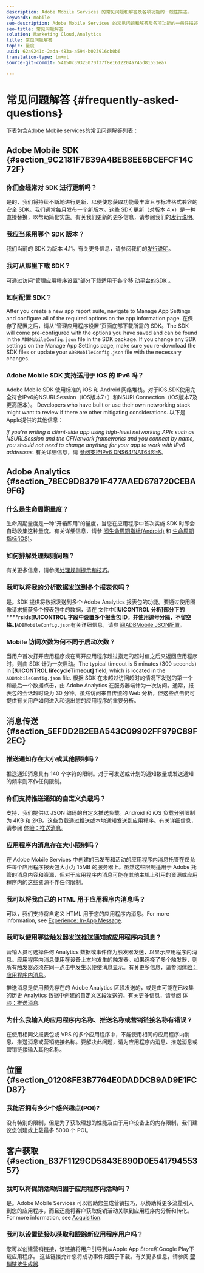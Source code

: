 ```yaml
---
description: Adobe Mobile Services 的常见问题和解答及各项功能的一般性描述。
keywords: mobile
seo-description: Adobe Mobile Services 的常见问题和解答及各项功能的一般性描述。
seo-title: 常见问题解答
solution: Marketing Cloud,Analytics
title: 常见问题解答
topic: 量度
uuid: 62a9241c-2ada-483a-a594-b023916cb0b6
translation-type: tm+mt
source-git-commit: 54150c39325070f37f8e1612204a745d81551ea7

---
```



# 常见问题解答 {#frequently-asked-questions}

下表包含Adobe Mobile services的常见问题解答列表：

## Adobe Mobile SDK {#section_9C2181F7B39A4BEB8EE6BCEFCF14C72F}

### 你们会经常对 SDK 进行更新吗？

是的，我们将持续不断地进行更新，以便使您获取功能最丰富且与标准格式兼容的安全 SDK。我们通常每月发布一个新版本。这些 SDK 更新（对版本 4.x）是一种直接替换，以帮助简化实施。有关我们更新的更多信息，请参阅我们的[发行说明](https://docs.adobe.com/content/help/en/release-notes/experience-cloud/current.html)。

### 我应当采用哪个 SDK 版本？

我们当前的 SDK 为版本 4.11。有关更多信息，请参阅我们的[发行说明](https://docs.adobe.com/content/help/en/release-notes/experience-cloud/current.html)。

### 我可从那里下载 SDK？

可通过访问“管理应用程序设置”部分下载适用于各个移 [动平台的SDK](/help/using/c-manage-app-settings/c-manage-app-settings.md) 。

### 如何配置 SDK？

After you create a new app report suite, navigate to Manage App Settings and configure all of the required options on the app information page. 在保存了配置之后，请从“管理应用程序设置”页面底部下载所需的 SDK。The SDK will come pre-configured with the options you have saved and can be found in the `ADBMobileConfig.json` file in the SDK package. If you change any SDK settings on the Manage App Settings page, make sure you re-download the SDK files or update your `ADBMobileConfig.json` file with the necessary changes.

### Adobe Mobile SDK 支持适用于 iOS 的 IPv6 吗？

Adobe Mobile SDK 使用标准的 iOS 和 Android 网络堆栈。对于iOS,SDK使用完全符合IPv6的NSURLSession（iOS版本7+）和NSURLConnection（iOS版本7及更高版本）。 Developers who have built or use their own networking stack might want to review if there are other mitigating considerations. 以下是Apple提供的其他信息：

*If you're writing a client-side app using high-level networking APIs such as NSURLSession and the CFNetwork frameworks and you connect by name, you should not need to change anything for your app to work with IPv6 addresses.* 有关详细信息，请 [参阅支持IPv6 DNS64/NAT64网络](https://developer.apple.com/library/content/documentation/NetworkingInternetWeb/Conceptual/NetworkingOverview/UnderstandingandPreparingfortheIPv6Transition/UnderstandingandPreparingfortheIPv6Transition.html#__/apple_ref/doc/uid/TP40010220-CH213-SW1)。


## Adobe Analytics {#section_78EC9D83791F477AAED678720CEBA9F6}

### 什么是生命周期量度？

生命周期量度是一种“开箱即用”的量度，当您在应用程序中首次实施 SDK 时即会自动收集这种量度。有关详细信息，请参 [阅生命周期指标(Android)](/help/android/metrics.md) 和 [生命周期指标(iOS)](/help/ios/metrics.md)。

### 如何排解处理规则问题？

有关更多信息，请参阅[处理规则提示和技巧](https://docs.adobe.com/content/help/en/analytics/admin/admin-tools/processing-rules/processing-rules-tips.html)。

### 我可以将我的分析数据发送到多个报表包吗？

是。SDK 提供将数据发送到多个 Adobe Analytics 报表包的功能。要通过使用图像请求捕获多个报表包中的数据，请在 文件中&#x200B;**[!UICONTROL 分析]部分下的****rsids[!UICONTROL 字段中设置多个报表包 ID，并使用逗号分隔，不留空格。]**`ADBMobileConfig.json`有关详细信息，请参 [阅ADBMobile JSON配置](/help/ios/configuration/json-config/json-config.md)。

### Mobile 访问次数为何不同于启动次数？

当用户首次打开应用程序或在离开应用程序超过指定的超时值之后又返回应用程序时，则由 SDK 计为一次启动。The typical timeout is 5 minutes (300 seconds) in **[!UICONTROL lifecycleTimeout]** field, which is located in the `ADBMobileConfig.json` file. 根据 SDK 在未超过访问超时的情况下发送的第一个和最后一个数据点击，由 Adobe Analytics 在服务器端计为一次访问。通常，报表包的会话超时设为 30 分钟。虽然访问来自传统的 Web 分析，但这些点击仍可提供有关用户如何进入和退出您的应用程序的重要分析。

## 消息传送 {#section_5EFDD2B2EBA543C09902FF979C89F2EC}

### 推送通知存在大小或其他限制吗？

推送通知消息具有 140 个字符的限制。对于可发送或计划的通知数量或发送通知的频率则不作任何限制。

### 你们支持推送通知的自定义负载吗？

支持，我们提供以 JSON 编码的自定义推送负载。Android 和 iOS 负载分别限制为 4KB 和 2KB。这些负载通过推送或本地通知发送到应用程序。有关详细信息，请参阅 [体验：推送消息](/help/using/in-app-messaging/t-create-push-message/c-experience-push-message.md)。

### 应用程序内消息存在大小限制吗？

在 Adobe Mobile Services 中创建的已发布和活动的应用程序内消息托管在仅允许每个应用程序报表包大小为 15MB 的服务器上。虽然这些限制适用于 Adobe 托管的消息内容和资源，但对于应用程序内消息可能在其他主机上引用的资源或应用程序内的这些资源不作任何限制。

### 我可以将我自己的 HTML 用于应用程序内消息吗？

可以，我们支持将自定义 HTML 用于您的应用程序内消息。For more information, see [Experience: In-App Message](/help/using/in-app-messaging/t-in-app-message/c-experience-in-app-message.md).

### 我可以使用哪些触发器发送推送通知或应用程序内消息？

营销人员可选择任何 Analytics 数据或事件作为触发器发送，以显示应用程序内消息。应用程序内消息使用在设备上本地发生的触发器。如果选择了多个触发器，则所有触发器必须在同一点击中发生以便使消息显示。有关更多信息，请参阅[体验：应用程序内消息](/help/using/in-app-messaging/t-in-app-message/c-experience-in-app-message.md)。

推送消息是使用预先存在的 Adobe Analytics 区段发送的，或是由可能在已收集的历史 Analytics 数据中创建的自定义区段发送的。有关更多信息，请参阅 [体验：推送消息](/help/using/in-app-messaging/t-create-push-message/c-experience-push-message.md).

### 为什么我输入的应用程序内名称、推送名称或营销链接名称有错误？

在使用相同父报表包或 VRS 的多个应用程序中，不能使用相同的应用程序内消息、推送消息或营销链接名称。要解决此问题，请为应用程序内消息、推送消息或营销链接输入其他名称。

## 位置 {#section_01208FE3B7764E0DADDCB9AD9E1FCD87}

### 我能否拥有多少个感兴趣点(POI)?

没有特别的限制，但是为了获取理想的性能及由于用户设备上的内存限制，我们建议您创建或上载最多 5000 个 POI。

## 客户获取 {#section_B37F1129CD5843E890D0E54179455357}

### 我可以将促销活动归因于应用程序内活动吗？

是。Adobe Mobile Services 可以帮助您生成营销技巧，以协助将更多流量引入到您的应用程序，而且还能将客户获取促销活动关联到应用程序内分析和转化。For more information, see [Acquisition](/help/using/acquisition-main/acquisition-main.md).

### 我可以设置链接以获取和跟踪新应用程序用户吗？

您可以创建营销链接，该链接将用户引导到从Apple App Store和Google Play下载应用程序。 这些链接允许您将成功事件归因于下载。有关更多信息，请参阅 [营销链接生成器](/help/using/acquisition-main/c-marketing-links-builder/c-marketing-links-builder.md).